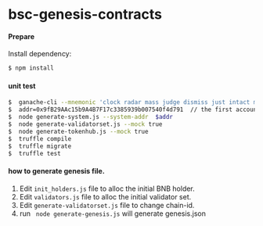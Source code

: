# bsc-genesis-contracts

#### Prepare

Install dependency:
```bash
$ npm install
``` 

#### unit test

```bash
$  ganache-cli --mnemonic 'clock radar mass judge dismiss just intact mind resemble fringe diary casino' --gasLimit 13000000  -e 10000
$  addr=0x9fB29AAc15b9A4B7F17c3385939b007540f4d791  // the first account of ganache
$  node generate-system.js --system-addr  $addr
$  node generate-validatorset.js --mock true
$  node generate-tokenhub.js --mock true
$  truffle compile
$  truffle migrate
$  truffle test
```

#### how to generate genesis file.
 
1. Edit `init_holders.js` file to alloc the initial BNB holder.
2. Edit `validators.js` file to alloc the initial validator set.
3. Edit `generate-validatorset.js` file to change chain-id.
4. run ` node generate-genesis.js` will generate genesis.json



